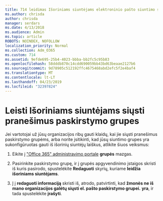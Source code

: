 ```yaml
---
title: 714 leidimas Išoriniams siuntėjams elektroninio pašto siuntimo sąrašai
ms.author: chrisda
author: chrisda
manager: serdars
ms.date: 4/13/2018
ms.audience: Admin
ms.topic: article
ROBOTS: NOINDEX, NOFOLLOW
localization_priority: Normal
ms.collection: Adm_O365
ms.custom: 714
ms.assetid: 9efde695-25b4-4023-bbba-bb2fc5c95b83
ms.openlocfilehash: 58dddb870c14cdd690059bb43bd63beaae2127b6
ms.sourcegitcommit: 9d78905c512192ffc4675468abd2efc5f2e4baf4
ms.translationtype: MT
ms.contentlocale: lt-LT
ms.lasthandoff: 04/23/2019
ms.locfileid: "32397824"
---
```

# <a name="allow-external-senders-to-send-messages-to-distribution-groups"></a>Leisti Išoriniams siuntėjams siųsti pranešimus paskirstymo grupes

Jei vartotojai už jūsų organizacijos ribų gauti klaidų, kai jie siųsti pranešimus paskirstymo grupėms, arba norite įsitikinti, kad jūsų siuntimo grupes yra sukonfigūruotas gauti iš išorinių siuntėjų laiškus, atlikite šiuos veiksmus:

1. Eikite į ["Office 365" administravimo portale](https://portal.office.com/adminportal/home#/groups) **grupės** mazgas.

2. Pasirinkite paskirstymo grupę, ir į grupės apgyvendinimo įstaigos skristi iš kuris pasirodo, spustelėkite **Redaguoti** skyrių, kuriame **leidžia išoriniams siuntėjams**.

3. Į į **redaguoti informaciją** skristi iš, atrodo, patvirtinti, kad **žmonės ne iš mano organizacijos galėtų siųsti el. pašto paskirstymo grupei.** **yra**, ir tada spustelėkite **įrašyti**.
